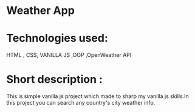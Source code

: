 # Weather App 

# Technologies used:
HTML , CSS, VANILLA JS ,OOP ,OpenWeather API

# Short description :
This is simple vanilla js project which made to sharp my vanilla js skills.In this project you can search any country's city weather info.